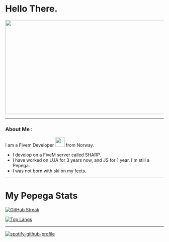 <h1>
  Hello There.
</h1>

<div align="center">
  <img src="https://media.giphy.com/media/dWesBcTLavkZuG35MI/giphy.gif" width="600" height="300"/>
</div>

---

### About Me :


I am a Fivem Developer <img src="https://media.giphy.com/media/WUlplcMpOCEmTGBtBW/giphy.gif" width="30"> from Norway.

- I develop on a FiveM server called SHARP.
- I have worked on LUA for 3 years now, and JS for 1 year. I'm still a Pepega.
- I was not born with ski on my feets.

---

<h1>
  My Pepega Stats
</h1>

[![GitHub Streak](http://github-readme-streak-stats.herokuapp.com?user=zentroxx&theme=nord&date_format=n%2Fj%5B%2FY%5D)](https://git.io/streak-stats)


[![Top Langs](https://github-readme-stats.vercel.app/api/top-langs/?username=zentroxx&layout=compact&theme=nord)](https://github.com/anuraghazra/github-readme-stats)

---

[![spotify-github-profile](https://spotify-github-profile.vercel.app/api/view?uid=zxdexusxz&cover_image=true&theme=natemoo-re&bar_color=53b14f&bar_color_cover=false)](https://github.com/kittinan/spotify-github-profile)
